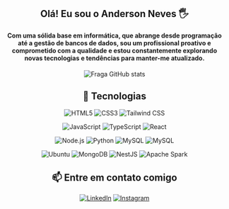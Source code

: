 <div align="center">
  
## Olá! Eu sou o Anderson Neves 🖐️

#### Com uma sólida base em informática, que abrange desde programação até a gestão de bancos de dados, sou um profissional proativo e comprometido com a qualidade e estou constantemente explorando novas tecnologias e tendências para manter-me atualizado.

![Fraga GitHub stats](https://github-readme-stats.vercel.app/api?username=anderson-neves-dev&show_icons=true&theme=tokyonight&count_private=true)

## 🧮 Tecnologias

  ![HTML5](https://img.shields.io/badge/HTML5-E34F26?style=for-the-badge&logo=html5&logoColor=white)
  ![CSS3](https://img.shields.io/badge/CSS3-1572B6?style=for-the-badge&logo=css3&logoColor=white)
  ![Tailwind CSS](https://img.shields.io/badge/tailwind-css%20-%231572B6.svg?&style=for-the-badge&logo=tailwind-css&logoColor=white)

  ![JavaScript](https://img.shields.io/badge/JavaScript-F7DF1E?style=for-the-badge&logo=javascript&logoColor=black)
  ![TypeScript](https://img.shields.io/badge/TypeScript-007ACC?style=for-the-badge&logo=typescript&logoColor=white)
  ![React](https://img.shields.io/badge/React-20232A?style=for-the-badge&logo=react&logoColor=61DAFB)

  ![Node.js](https://img.shields.io/badge/Node.js-43853D?style=for-the-badge&logo=node.js&logoColor=white)
  ![Python](https://img.shields.io/badge/Python-3776AB?style=for-the-badge&logo=python&logoColor=white)
  ![MySQL](https://img.shields.io/badge/MySQL-00000F?style=for-the-badge&logo=mysql&logoColor=white)
  ![MySQL](https://img.shields.io/badge/MySQL-00000F?style=for-the-badge&logo=mysql&logoColor=white)

  ![Ubuntu](https://img.shields.io/badge/Ubuntu-E95420?style=for-the-badge&logo=ubuntu&logoColor=white)
  ![MongoDB](https://img.shields.io/badge/MongoDB-4EA94B?style=for-the-badge&logo=mongodb&logoColor=white)
  ![NestJS](https://img.shields.io/badge/nestjs-%23E0234E.svg?style=for-the-badge&logo=nestjs&logoColor=white)
  ![Apache Spark](https://img.shields.io/badge/Apache%20Spark-E25A1C?style=for-the-badge&logo=apache-spark&logoColor=white)

## 📫 Entre em contato comigo

[![LinkedIn](https://img.shields.io/badge/linkedin-%230077B5.svg?&style=for-the-badge&logo=linkedin&logoColor=white)](https://www.linkedin.com/in/anderson-neves-206316249/)
[![Instagram](https://img.shields.io/badge/Instagram-E4405F?style=for-the-badge&logo=instagram&logoColor=white)](https://instagram.com/anderson_two_)

</div>
